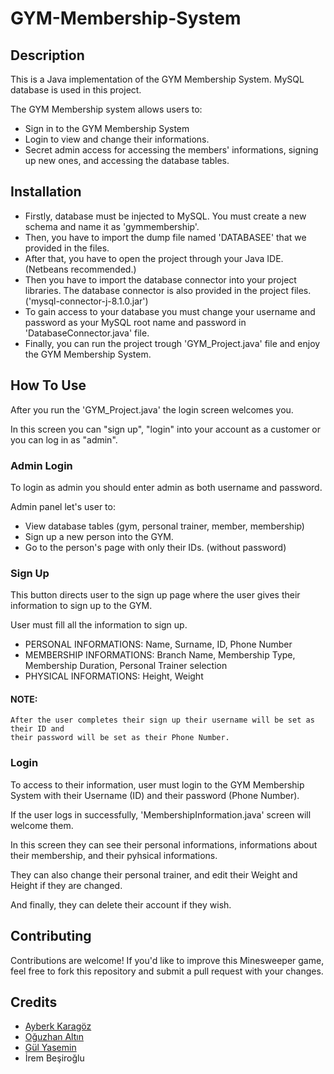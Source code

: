 # GYM-Membership-System

## Description
This is a Java implementation of the GYM Membership System. MySQL database is used in this project. 

The GYM Membership system allows users to:
- Sign in to the GYM Membership System
- Login to view and change their informations.
- Secret admin access for accessing the members' informations, signing up new ones, and accessing the database tables. 

## Installation
- Firstly, database must be injected to MySQL. You must create a new schema and name it as 'gymmembership'.
- Then, you have to import the dump file named 'DATABASEE' that we provided in the files.
- After that, you have to open the project through your Java IDE. (Netbeans recommended.)
- Then you have to import the database connector into your project libraries. The database connector is also provided in the project files. ('mysql-connector-j-8.1.0.jar')
- To gain access to your database you must change your username and password as your MySQL root name and password in 'DatabaseConnector.java' file.
- Finally, you can run the project trough 'GYM_Project.java' file and enjoy the GYM Membership System.


## How To Use
After you run the 'GYM_Project.java' the login screen welcomes you. 

In this screen you can "sign up", "login" into your account as a customer or you can log in as "admin". 



  ### Admin Login
   To login as admin you should enter admin as both username and password. 
   
   Admin panel let's user to:
      
  - View database tables (gym, personal trainer, member, membership)
  - Sign up a new person into the GYM.
  - Go to the person's page with only their IDs. (without password)



  ### Sign Up
   This button directs user to the sign up page where the user gives their information to sign up to the GYM.
   
   User must fill all the information to sign up. 
   
   - PERSONAL INFORMATIONS: Name, Surname, ID, Phone Number
   - MEMBERSHIP INFORMATIONS: Branch Name, Membership Type, Membership Duration, Personal Trainer selection
   - PHYSICAL INFORMATIONS: Height, Weight

#### NOTE:
    
    After the user completes their sign up their username will be set as their ID and 
    their password will be set as their Phone Number.



  ### Login
   To access to their information, user must login to the GYM Membership System with their 
   Username (ID) and their password (Phone Number).
   
   If the user logs in successfully, 'MembershipInformation.java' screen will welcome them.

   
  In this screen they can see their personal informations, informations about their membership, and their pyhsical informations.
  
  They can also change their personal trainer, and edit their Weight and Height if they are changed.
  
  And finally, they can delete their account if they wish.
        


## Contributing
Contributions are welcome! If you'd like to improve this Minesweeper game, feel free to fork this repository and submit a pull request with your changes.




## Credits
- [Ayberk Karagöz](https://github.com/AyberKrgz)
- [Oğuzhan Altın](https://github.com/oguzhanaltin1903)
- [Gül Yasemin](https://github.com/gulysmn)
- İrem Beşiroğlu

